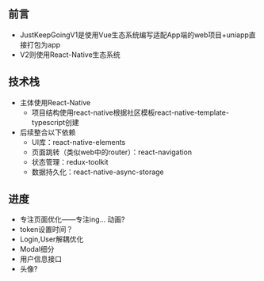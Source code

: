 ## 前言
- JustKeepGoingV1是使用Vue生态系统编写适配App端的web项目+uniapp直接打包为app
- V2则使用React-Native生态系统
## 技术栈
- 主体使用React-Native
  - 项目结构使用react-native根据社区模板react-native-template-typescript创建
- 后续整合以下依赖
  - UI库：react-native-elements
  - 页面跳转（类似web中的router）：react-navigation
  - 状态管理：redux-toolkit
  - 数据持久化：react-native-async-storage
## 进度
- 专注页面优化——专注ing... 动画?
- token设置时间？
- Login,User解耦优化
- Modal细分
- 用户信息接口
- 头像?
